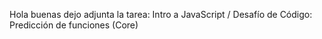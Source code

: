 Hola buenas dejo adjunta la tarea: Intro a JavaScript / Desafío de Código: Predicción de funciones (Core)
